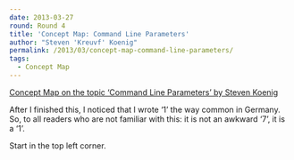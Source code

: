 ```yaml
---
date: 2013-03-27
round: Round 4
title: 'Concept Map: Command Line Parameters'
author: "Steven 'Kreuvf' Koenig"
permalink: /2013/03/concept-map-command-line-parameters/
tags:
  - Concept Map
---
```

<a href="/uploads/2013/03/20130326_Concept_map_Command_Line_Parameters_Steven_Koenig_revised.jpg" lang="en">Concept Map on the topic &#8216;Command Line Parameters&#8217; by Steven Koenig</a>

After I finished this, I noticed that I wrote &#8216;1&#8217; the way common in Germany. So, to all readers who are not familiar with this: it is not an awkward &#8216;7&#8217;, it is a &#8216;1&#8217;.

Start in the top left corner.
